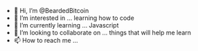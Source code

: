 - 👋 Hi, I’m @BeardedBitcoin
- 👀 I’m interested in ... learning how to code
- 🌱 I’m currently learning ... Javascript 
- 💞️ I’m looking to collaborate on ... things that will help me learn 
- 📫 How to reach me ... 

<!---
BeardedBitcoin/BeardedBitcoin is a ✨ special ✨ repository because its `README.md` (this file) appears on your GitHub profile.
You can click the Preview link to take a look at your changes.
--->
